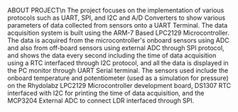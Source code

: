 
ABOUT PROJECT\n
The project focuses on the implementation of various protocols such as UART, SPI, and I2C and A/D Converters to show various parameters of data collected from sensors onto a UART Terminal. The data acquisition system is built using the ARM-7 Based LPC2129 Microcontroller. The data is acquired from the microcontroller's onboard sensors using ADC and also from off-board sensors using external ADC through SPI protocol, and shows the data every second including the time of data acquisition using a RTC interfaced through I2C protocol, and all the data is displayed in the PC monitor through UART Serial terminal. The sensors used include the onboard temperature and potentiometer (used as a simulation for pressure) on the Rhydolabz LPC2129 Microcontroller development board, DS1307 RTC interfaced with I2C for printing the time of data acquisition, and the MCP3204 External ADC to connect LDR interfaced through SPI.
